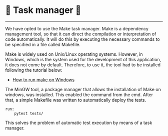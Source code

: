 # 🚀 Task manager 🚀

---

We have opted to use the Make task manager. Make is a dependency management tool, so that it can direct the compilation or interpretation of code automatically. It will do this by executing the necessary commands to be specified in a file called Makefile.

Make is widely used on Unix/Linux operating systems. However, in Windows, which is the system used for the development of this application, it does not come by default. Therefore, to use it, the tool had to be installed following the tutorial below:
 - [How to run make on Windows](https://linuxhint.com/run-makefile-windows/)

The MinGW tool, a package manager that allows the installation of Make on windows, was installed. This enabled the command from the cmd. After that, a simple Makefile was written to automatically deploy the tests.

```
run:
	pytest tests/
```

This solves the problem of automatic test execution by means of a task manager.
